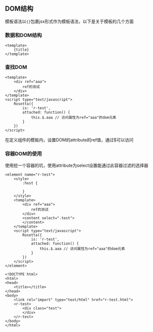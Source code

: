 ## DOM结构
模板语法以```{}```包裹jsx形式作为模板语法，以下是关于模板的几个方面

### 数据和DOM结构
```
<template>
    {title}
</template>
```

### 查找DOM
```
<template>
    <div ref="aaa">
        ref的测试
    </div>
</template>
<script type="text/javascript">
    Rosetta({
        is: 'r-test',
        attached: function() {
            this.$.aaa // 访问属性为ref="aaa"的dom元素
        }
    })
</script>
```
在定义组件的模板内，设置DOM的attribute的ref值，通过$可以访问


### 容器DOM的使用
使用<content></content>挖一个容器的坑，使用attribute为select设置能通过此容器过滤的选择器

```
<element name="r-test">
    <style>
        :host {

        }
    </style>
    <template>
        <div ref="aaa">
            ref的测试
        </div>
        <content select=".test">
        </content>
    </template>
    <script type="text/javascript">
        Rosetta({
            is: 'r-test',
            attached: function() {
                this.$.aaa // 访问属性为ref="aaa"的dom元素
            }
        })
    </script>
</element>

<!DOCTYPE html>
<html>
<head>
    <title></title>
</head>
<body>
    <link rel="import" type="text/html" href="r-test.html">
    <r-test>
        <div class="test">
        </div>
    </r-test>
</body>
</html>
```


